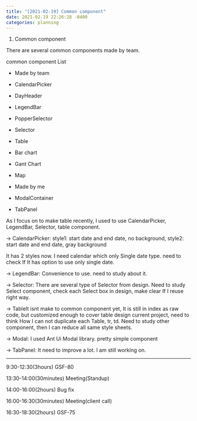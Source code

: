 ```yaml
---
title: "[2021-02-19] Common component"
date: 2021-02-19 22:26:28 -0400
categories: planning
---
```



1. Common component

There are several common components made by team.

common component List

- Made by team

* CalendarPicker

* DayHeader

* LegendBar

* PopperSelector

* Selector

* Table

* Bar chart

* Gant Chart

* Map



- Made by me

* ModalContainer

* TabPanel


As I focus on to make table recently, I used to use CalendarPicker, LegendBar, Selector, table component.

-> CalendarPicker: style1: start date and end date, no background, style2: start date and end date, gray background

It has 2 styles now. I need calendar which only Single date type. need to check If It has option to use only single date.


-> LegendBar: Convenience to use. need to study about it.


-> Selector: There are several type of Selector from design. Need to study Select component, check each Select box in design, make clear If I reuse right way.


-> TableIt isnt make to common component yet, It is still in index as raw code, but customized enough to cover table design current project, need to think How I can not duplicate each Table, tr, td. Need to study other component, then I can reduce all same style sheets.

-> Modal: I used Ant Ui Modal library. pretty simple component

-> TabPanel: It need to improve a lot. I am still working on.



-----------------------------------------------------------



9:30-12:30(3hours) GSF-80

13:30-14:00(30minutes) Meeting(Standup)

14:00-16:00(2hours) Bug fix

16:00-16:30(30minutes) Meeting(client call)

16:30-18:30(2hours) GSF-75
